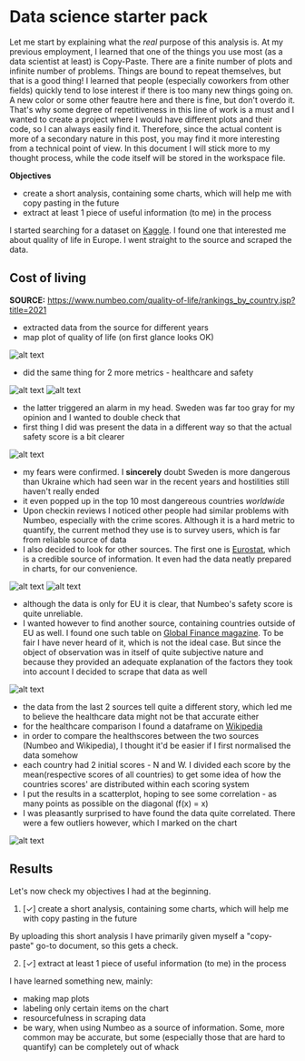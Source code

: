 # Data science starter pack

Let me start by explaining what the _real_ purpose of this analysis is. At my previous employment, I learned that one of the things you use most (as a data scientist at least) is Copy-Paste. There are a finite number of plots and infinite number of problems. Things are bound to repeat themselves, but that is a good thing! I learned that people (especially coworkers from other fields) quickly tend to lose interest if there is too many new things going on. A new color or some other feautre here and there is fine, but don't overdo it. That's why some degree of repetitiveness in this line of work is a must and I wanted to create a project where I would have different plots and their code, so I can always easily find it. Therefore, since the actual content is more of a secondary nature in this post, you may find it more interesting from a technical point of view. In this document I will stick more to my thought process, while the code itself will be stored in the workspace file. 

**Objectives**
- create a short analysis, containing some charts, which will help me with copy pasting in the future
- extract at least 1 piece of useful information (to me) in the process

I started searching for a dataset on [Kaggle](https://www.kaggle.com/). I found one that interested me about quality of life in Europe. I went straight to the source and scraped the data. 

## Cost of living
**SOURCE:** https://www.numbeo.com/quality-of-life/rankings_by_country.jsp?title=2021

* extracted data from the source for different years
* map plot of quality of life (on first glance looks OK)

![alt text](https://github.com/ZigaPotrebujes/Data-science-starter-pack/blob/main/plots/DS1-QoL-facet.png)

* did the same thing for 2 more metrics - healthcare and safety

![alt text](https://github.com/ZigaPotrebujes/Data-science-starter-pack/blob/main/plots/DS1-hc-facet.png)
![alt text](https://github.com/ZigaPotrebujes/Data-science-starter-pack/blob/main/plots/DS1-safety-facet-num.png)

* the latter triggered an alarm in my head. Sweden was far too gray for my opinion and I wanted to double check that
* first thing I did was present the data in a different way so that the actual safety score is a bit clearer

![alt text](https://github.com/ZigaPotrebujes/Data-science-starter-pack/blob/main/plots/DS1-safety-barpl-numbeo.png)

* my fears were confirmed. I **sincerely** doubt Sweden is more dangerous than Ukraine which had seen war in the recent years and hostilities still haven't really ended
* it even popped up in the top 10 most dangereous countries _worldwide_
* Upon checkin reviews I noticed other people had similar problems with Numbeo, especially with the crime scores. Although it is a hard metric to quantify, the current method they use is to survey users, which is far from reliable source of data
* I also decided to look for other sources. The first one is [Eurostat](https://ec.europa.eu/eurostat/statistics-explained/index.php?title=Archive:Quality_of_life_in_Europe_-_facts_and_views_-_economic_and_physical_safety&oldid=400085#Data_sources_and_availability), which is a credible source of information. It even had the data neatly prepared in charts, for our convenience. 

![alt text](https://github.com/ZigaPotrebujes/Data-science-starter-pack/blob/main/plots/DS1-eurostat-stackedbarchart.png)
![alt text](https://github.com/ZigaPotrebujes/Data-science-starter-pack/blob/main/plots/DS1-eurostat-scatterplot.png)

* although the data is only for EU it is clear, that Numbeo's safety score is quite unreliable. 
* I wanted however to find another source, containing countries outside of EU as well. I found one such table on [Global Finance magazine](https://www.gfmag.com/global-data/non-economic-data/worlds-safest-countries-2019). To be fair I have never heard of it, which is not the ideal case. But since the object of observation was in itself of quite subjective nature and because they provided an adequate explanation of the factors they took into account I decided to scrape that data as well

![alt text](https://github.com/ZigaPotrebujes/Data-science-starter-pack/blob/main/plots/DS1-safety-2019-gfmag.png)

* the data from the last 2 sources tell quite a different story, which led me to believe the healthcare data might not be that accurate either
* for the healthcare comparison I found a dataframe on [Wikipedia](https://en.wikipedia.org/wiki/Euro_Health_Consumer_Index)
* in order to compare the healthscores between the two sources (Numbeo and Wikipedia), I thought it'd be easier if I first normalised the data somehow 
* each country had 2 initial scores - N and W. I divided each score by the mean(respective scores of all countries) to get some idea of how the countries scores' are distributed within each scoring system
* I put the results in a scatterplot, hoping to see some correlation - as many points as possible on the diagonal (f(x) = x)
* I was pleasantly surprised to have found the data quite correlated. There were a few outliers however, which I marked on the chart

![alt text](https://github.com/ZigaPotrebujes/Data-science-starter-pack/blob/main/plots/DS1-hc-sctrplt-normalised-wiki-numbeo.png)

## Results
Let's now check my objectives I had at the beginning. 

1. [✓] create a short analysis, containing some charts, which will help me with copy pasting in the future

By uploading this short analysis I have primarily given myself a "copy-paste" go-to document, so this gets a check. 

2. [✓] extract at least 1 piece of useful information (to me) in the process

I have learned something new, mainly:
- making map plots
- labeling only certain items on the chart
- resourcefulness in scraping data
- be wary, when using Numbeo as a source of information. Some, more common may be accurate, but some (especially those that are hard to quantify) can be completely out of whack
